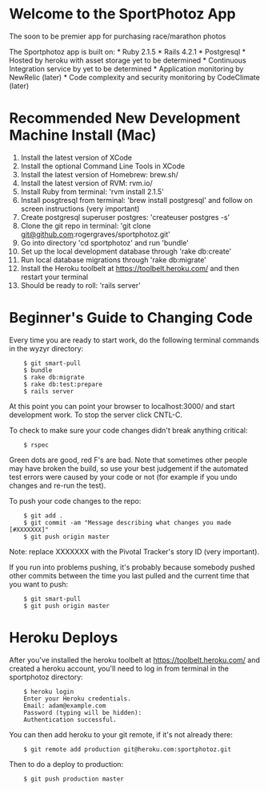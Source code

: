 # Welcome to the SportPhotoz App
The soon to be premier app for purchasing race/marathon photos

The Sportphotoz app is built on:
    * Ruby 2.1.5
    * Rails 4.2.1
    * Postgresql
    * Hosted by heroku with asset storage yet to be determined
    * Continuous Integration service by yet to be determined
    * Application monitoring by NewRelic (later)
    * Code complexity and security monitoring by CodeClimate (later)

# Recommended New Development Machine Install (Mac)
1. Install the latest version of XCode
2. Install the optional Command Line Tools in XCode
3. Install the latest version of Homebrew: brew.sh/
4. Install the latest version of RVM: rvm.io/
5. Install Ruby from terminal: 'rvm install 2.1.5'
6. Install posgtresql from terminal: 'brew install postgresql' and follow on screen instructions (very important)
7. Create postgresql superuser postgres: 'createuser postgres -s'
8. Clone the git repo in terminal: 'git clone git@github.com:rogergraves/sportphotoz.git'
9. Go into directory 'cd sportphotoz' and run 'bundle'
10. Set up the local development database through 'rake db:create'
11. Run local database migrations through 'rake db:migrate'
12. Install the Heroku toolbelt at https://toolbelt.heroku.com/ and then restart your terminal
12. Should be ready to roll: 'rails server'

# Beginner's Guide to Changing Code
Every time you are ready to start work, do the following terminal commands in the wyzyr directory:

        $ git smart-pull
        $ bundle
        $ rake db:migrate
        $ rake db:test:prepare
        $ rails server

At this point you can point your browser to localhost:3000/ and start development work. To stop the server click CNTL-C.

To check to make sure your code changes didn't break anything critical:

        $ rspec

Green dots are good, red F's are bad. Note that sometimes other people may have broken the build, so use your best judgement if the automated test errors were caused by your code or not (for example if you undo changes and re-run the test).

To push your code changes to the repo:

        $ git add .
        $ git commit -am "Message describing what changes you made [#XXXXXXX]"
        $ git push origin master

Note: replace XXXXXXX with the Pivotal Tracker's story ID (very important).

If you run into problems pushing, it's probably because somebody pushed other commits between the time you last pulled and the current time that you want to push:

        $ git smart-pull
        $ git push origin master

# Heroku Deploys
After you've installed the heroku toolbelt at https://toolbelt.heroku.com/ and created a heroku account, you'll need to log in from terminal in the sportphotoz directory:

        $ heroku login
        Enter your Heroku credentials.
        Email: adam@example.com
        Password (typing will be hidden):
        Authentication successful.

You can then add heroku to your git remote, if it's not already there:

        $ git remote add production git@heroku.com:sportphotoz.git

Then to do a deploy to production:

        $ git push production master